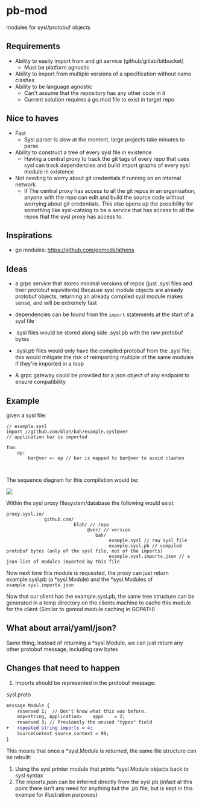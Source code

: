 # pb-mod
modules for sysl/protobuf objects

## Requirements
- Ability to easily import from and git service (github/gitlab/bitbucket)
    - Must be platform agnostic
- Ability to import from multiple versions of a specification without name clashes
- Ability to be language agnostic
    - Can't assume that the repository has any other code in it
    - Current solution requires a go.mod file to exist in target repo

## Nice to haves

- Fast
    - Sysl parser is slow at the moment, large projects take minutes to parse
- Ability to construct a tree of every sysl file in existence
    - Having a central proxy to track the git tags of every repo that uses sysl can track dependencies and build import graphs of every sysl module in existence
- Not needing to worry about git credentials if running on an internal network
    - If The central proxy has access to all the git repos in an organisation, anyone with the repo can edit and build the source code without worrying about git credentials. This also opens up the possibility for something like sysl-catalog to be a service that has access to all the repos that the sysl proxy has access to.
    
## Inspirations
- go modules: https://github.com/gomods/athens

## Ideas
- a grpc service that stores minimal versions of repos (just .sysl files and their protobuf equivilents)
Because sysl module objects are already protobuf objects, returning an already compiled sysl module makes sense, and will be extremely fast

- dependencies can be found from the `import` statements at the start of a sysl file

- .sysl files would be stored along side .sysl.pb with the raw protobuf bytes 

- .sysl.pb files would only have the compiled protobuf from the .sysl file; this would mitigate the risk of reimporting multiple of the same modules if they're imported in a loop

- A grpc gateway could be provided for a json object of any endpoint to ensure compatibility

## Example

given a sysl file:
```
// example.sysl
import //github.com/blah/bah/example.sysl@ver
// application bar is imported

foo:
    ep:
        bar@ver <- ep // bar is mapped to bar@ver to avoid clashes

   
```

The sequence diagram for this compilation would be: 

<img src="http://www.plantuml.com/plantuml/png/dP31QiCm44Jl-eezbpY-cr82EVGKw2_8rX89LbgpMfM6qd-lxIBHqb93RdkOcRSpfwnMj4GoPmgO5BedkB1x4Nwx3N15XRw_1lLbF4uS-v6ixqVhZR6a4DaLGfZivD4P06ZMDUOhS011BPBW8Tyo7I-RPTCsO5EUro1u_wuym2jA3fmE4EBCeld386MixCJwDt-9VTx-_g_53yjZrpMBuCo_2hLxWAmikAjQM7EW-gl1vEhAAwiAwqBxnUzUxBIWIwHF">



Within the sysl proxy filesystem/database the following would exist:
```
proxy.sysl.io/
              github.com/
                         blah/ // repo
                              @ver/ // version
                                 bah/
                                      example.sysl // raw sysl file
                                      example.sysl.pb // compiled protobuf bytes (only of the sysl file, not of the imports)
                                      example.sysl.imports.json // a json list of modules imported by this file
```
Now next time this module is requested, the proxy can just return example.sysl.pb (a *sysl.Module) and the *sysl.Modules of `example.sysl.imports.json`

Now that our client has the example.sysl.pb, the same tree structure can be generated in a temp directory on the clients machine to cache this module for the client (Similar to gomod module caching in GOPATH)

## What about arrai/yaml/json?

Same thing, instead of returning a *sysl.Module, we can just return any other protobuf message, including raw bytes

## Changes that need to happen 

1. Imports should be represented in the protobuf message:

sysl.proto
```diff
message Module {
    reserved 1;  // Don't know what this was before.
    map<string, Application>    apps    = 2;
    reserved 3; // Previously the unused "types" field
+   repeated string imports = 4;
    SourceContext source_context = 99;
}
```

This means that once a *sysl.Module is returned, the same file structure can be rebuilt:
1. Using the sysl printer module that prints *sysl.Module objects back to sysl syntax
2. The imports.json can be inferred directly from the sysl.pb (infact at this point there isn't any need for anything but the .pb file, but is kept in this exampe for illustration purposes)
